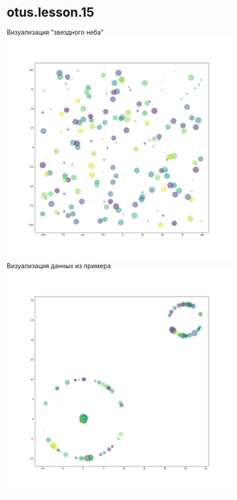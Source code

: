 # otus.lesson.15

Визуализация "звездного неба"
![Alt text](https://github.com/Porphyrion/otus.lesson.15/blob/master/sky_plot.png)
Визуализация данных из примера
![Alt text](https://github.com/Porphyrion/otus.lesson.15/blob/master/example_plot.png)
